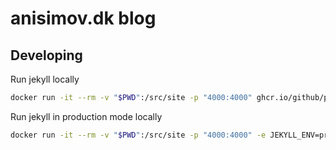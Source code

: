 # anisimov.dk blog

## Developing

Run jekyll locally

```bash
docker run -it --rm -v "$PWD":/src/site -p "4000:4000" ghcr.io/github/pages-gem
```

Run jekyll in production mode locally

```bash
docker run -it --rm -v "$PWD":/src/site -p "4000:4000" -e JEKYLL_ENV=production ghcr.io/github/pages-gem
```
